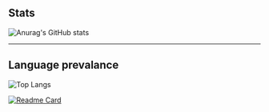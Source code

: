 ## Stats

![Anurag's GitHub stats](https://github-readme-stats.vercel.app/api?username=frankhaugen&show=reviews,discussions_started,discussions_answered,prs_merged,prs_merged_percentage&show_icons=true&theme=dark)

___

## Language prevalance

![Top Langs](https://github-readme-stats.vercel.app/api/top-langs/?username=frankhaugen&langs_count=5&show_icons=true&theme=dark)


[![Readme Card](https://github-readme-stats.vercel.app/api/pin/?username=frankhaugen&repo=frankhaugen)](https://github.com/frankhaugen/github-readme-stats)
